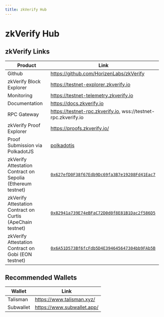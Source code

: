 ```yaml
---
title: zkVerify Hub
---
```


# zkVerify Hub


## zkVerify Links

| Product | Link |
| --- | --- |
| Github | https://github.com/HorizenLabs/zkVerify |
| zkVerify Block Explorer | https://testnet-explorer.zkverify.io |
| Monitoring | https://testnet-telemetry.zkverify.io |
| Documentation | https://docs.zkverify.io |
| RPC Gateway | https://testnet-rpc.zkverify.io, wss://testnet-rpc.zkverify.io |
| zkVerify Proof Explorer | https://proofs.zkverify.io/ |
| Proof Submission via PolkadotJS | [polkadotjs](https://polkadot.js.org/apps/?rpc=wss%3A%2F%2Ftestnet-rpc.zkverify.io%2Fwss#/explorer) |
| zkVerify Attestation Contract on Sepolia (Ethereum testnet) | [`0x627efD0F38f67Edb9Dc69fa3B7e19208Fd41Eac7`](https://sepolia.etherscan.io/address/0x627efD0F38f67Edb9Dc69fa3B7e19208Fd41Eac7) | 
| zkVerify Attestation Contract on Curtis (ApeChain testnet) | [`0x82941a739E74eBFaC72D0d0f8E81B1Dac2f586D5`](https://curtis.explorer.caldera.xyz/address/0x82941a739E74eBFaC72D0d0f8E81B1Dac2f586D5) |
| zkVerify Attestation Contract on Gobi (EON testnet) | [`0x6A51D573Bf6fcFdb5D4E394645647304bb9FAb5B`](https://gobi-explorer.horizenlabs.io/address/0x6A51D573Bf6fcFdb5D4E394645647304bb9FAb5B) |


## Recommended Wallets

| Wallet | Link |
| --- | --- |
| Talisman | https://www.talisman.xyz/ |
| Subwallet | https://www.subwallet.app/ |

